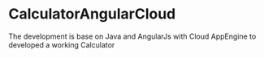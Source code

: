 # CalculatorAngularCloud
The development is base on Java and AngularJs with Cloud AppEngine to developed a working Calculator 
